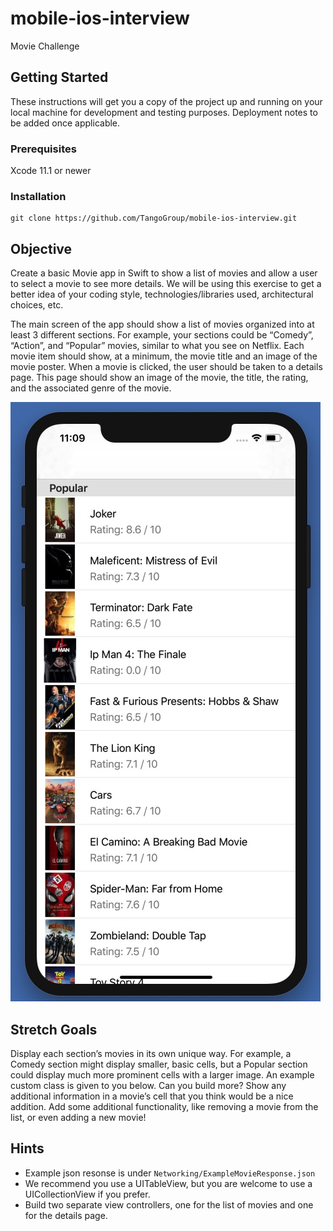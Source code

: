 # mobile-ios-interview

Movie Challenge

## Getting Started

These instructions will get you a copy of the project up and running on your local machine for development and testing purposes. Deployment notes to be added once applicable.

### Prerequisites

Xcode 11.1 or newer

### Installation

```
git clone https://github.com/TangoGroup/mobile-ios-interview.git
```

## Objective

Create a basic Movie app in Swift to show a list of movies and allow a user to select a movie to see more details.  We will be using this exercise to get a better idea of your coding style, technologies/libraries used, architectural choices, etc.

The main screen of the app should show a list of movies organized into at least 3 different sections. For example, your sections could be “Comedy”, “Action”, and “Popular” movies, similar to what you see on Netflix. Each movie item should show, at a minimum, the movie title and an image of the movie poster.
When a movie is clicked, the user should be taken to a details page.  This page should show an image of the movie, the title, the rating, and the associated genre of the movie.

![alt text](meta/Example_screen_shot.jpg "Goal")

## Stretch Goals

Display each section’s movies in its own unique way. For example, a Comedy section might display smaller, basic cells, but a Popular section could display much more prominent cells with a larger image. An example custom class is given to you below. Can you build more?
Show any additional information in a movie’s cell that you think would be a nice addition.
Add some additional functionality, like removing a movie from the list, or even adding a new movie!

## Hints
- Example json resonse is under `Networking/ExampleMovieResponse.json`
- We recommend you use a UITableView, but you are welcome to use a UICollectionView if you prefer.
- Build two separate view controllers, one for the list of movies and one for the details page.



